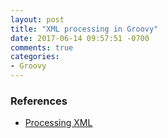 ```yaml
---
layout: post
title: "XML processing in Groovy"
date: 2017-06-14 09:57:51 -0700
comments: true
categories: 
- Groovy
---
```


### References

* [Processing XML](http://groovy-lang.org/processing-xml.html)
